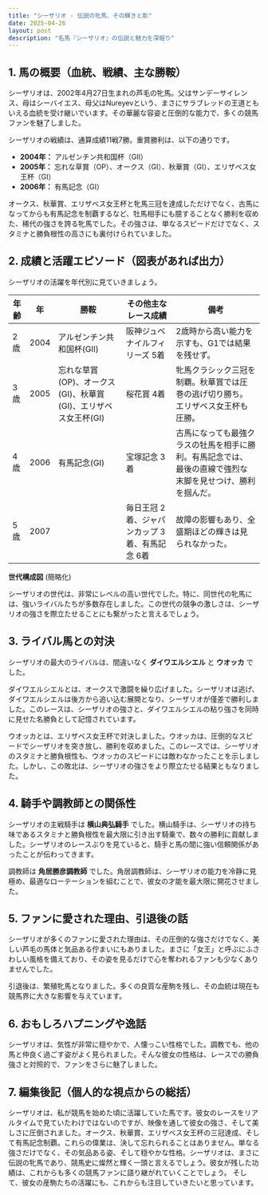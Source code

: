 ```yaml
---
title: "シーザリオ - 伝説の牝馬、その輝きと影"
date: 2025-04-26
layout: post
description: "名馬『シーザリオ』の伝説と魅力を深堀り"
---
```


## 1. 馬の概要（血統、戦績、主な勝鞍）

シーザリオは、2002年4月27日生まれの芦毛の牝馬。父はサンデーサイレンス、母はシーバイエス、母父はNureyevという、まさにサラブレッドの王道ともいえる血統を受け継いでいます。その華麗な容姿と圧倒的な能力で、多くの競馬ファンを魅了しました。

シーザリオの戦績は、通算成績11戦7勝。重賞勝利は、以下の通りです。

* **2004年：** アルゼンチン共和国杯（GII）
* **2005年：** 忘れな草賞（OP）、オークス（GI）、秋華賞（GI）、エリザベス女王杯（GI）
* **2006年：** 有馬記念（GI）


オークス、秋華賞、エリザベス女王杯と牝馬三冠を達成しただけでなく、古馬になってからも有馬記念を制覇するなど、牡馬相手にも臆することなく勝利を収めた、稀代の強さを誇る牝馬でした。その強さは、単なるスピードだけでなく、スタミナと勝負根性の高さにも裏付けられていました。


## 2. 成績と活躍エピソード（図表があれば出力）

シーザリオの活躍を年代別に見ていきましょう。

| 年齢 | 年 | 勝鞍                                     | その他主なレース成績                               | 備考                                                                     |
|------|----|------------------------------------------|-------------------------------------------------|--------------------------------------------------------------------------|
| 2歳  | 2004 | アルゼンチン共和国杯(GII)                 | 阪神ジュベナイルフィリーズ 5着                     | 2歳時から高い能力を示すも、G1では結果を残せず。                               |
| 3歳  | 2005 | 忘れな草賞(OP)、オークス(GI)、秋華賞(GI)、エリザベス女王杯(GI) | 桜花賞 4着                                      | 牝馬クラシック三冠を制覇。秋華賞では圧巻の逃げ切り勝ち。エリザベス女王杯も圧勝。 |
| 4歳  | 2006 | 有馬記念(GI)                               | 宝塚記念 3着                                      | 古馬になっても最強クラスの牡馬を相手に勝利。有馬記念では、最後の直線で強烈な末脚を見せつけ、勝利を掴んだ。 |
| 5歳  | 2007 |                                          | 毎日王冠 2着、ジャパンカップ 3着、有馬記念 6着       | 故障の影響もあり、全盛期ほどの輝きは見られなかった。                               |


**世代構成図** (簡略化)

シーザリオの世代は、非常にレベルの高い世代でした。特に、同世代の牝馬には、強いライバルたちが多数存在しました。この世代の競争の激しさは、シーザリオの強さを際立たせることにも繋がったと言えるでしょう。


## 3. ライバル馬との対決

シーザリオの最大のライバルは、間違いなく **ダイワエルシエル** と **ウオッカ** でした。

ダイワエルシエルとは、オークスで激闘を繰り広げました。シーザリオは逃げ、ダイワエルシエルは後方から追い込む展開となり、シーザリオが僅差で勝利しました。このレースは、シーザリオの強さと、ダイワエルシエルの粘り強さを同時に見せた名勝負として記憶されています。

ウオッカとは、エリザベス女王杯で対決しました。ウオッカは、圧倒的なスピードでシーザリオを突き放し、勝利を収めました。このレースでは、シーザリオのスタミナと勝負根性も、ウオッカのスピードには敵わなかったことを示しました。しかし、この敗北は、シーザリオの強さをより際立たせる結果ともなりました。


## 4. 騎手や調教師との関係性

シーザリオの主戦騎手は **横山典弘騎手** でした。横山騎手は、シーザリオの持ち味であるスタミナと勝負根性を最大限に引き出す騎乗で、数々の勝利に貢献しました。シーザリオのレースぶりを見ていると、騎手と馬の間に強い信頼関係があったことが伝わってきます。

調教師は **角居勝彦調教師** でした。角居調教師は、シーザリオの能力を冷静に見極め、最適なローテーションを組むことで、彼女の才能を最大限に開花させました。


## 5. ファンに愛された理由、引退後の話

シーザリオが多くのファンに愛された理由は、その圧倒的な強さだけでなく、美しい芦毛の馬体と気品ある佇まいにもありました。まさに「女王」と呼ぶにふさわしい風格を備えており、その姿を見るだけで心を奪われるファンも少なくありませんでした。

引退後は、繁殖牝馬となりました。多くの良質な産駒を残し、その血統は現在も競馬界に大きな影響を与えています。


## 6. おもしろハプニングや逸話

シーザリオは、気性が非常に穏やかで、人懐っこい性格でした。調教でも、他の馬と仲良く過ごす姿がよく見られました。そんな彼女の性格は、レースでの勝負強さと対照的で、ファンをさらに魅了しました。


## 7. 編集後記（個人的な視点からの総括）

シーザリオは、私が競馬を始めた頃に活躍していた馬です。彼女のレースをリアルタイムで見ていたわけではないのですが、映像を通して彼女の強さ、そして美しさに圧倒されました。オークス、秋華賞、エリザベス女王杯の三冠達成、そして有馬記念制覇。これらの偉業は、決して忘れられることはありません。単なる強さだけでなく、その気品ある姿、そして穏やかな性格。シーザリオは、まさに伝説の牝馬であり、競馬史に燦然と輝く一頭と言えるでしょう。彼女が残した功績は、これからも多くの競馬ファンに語り継がれていくことでしょう。  そして、彼女の産駒たちの活躍にも、これからも注目していきたいと思っています。
